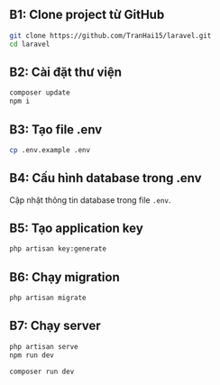 ## B1: Clone project từ GitHub

```bash
git clone https://github.com/TranHai15/laravel.git
cd laravel
```

## B2: Cài đặt thư viện

```bash
composer update
npm i
```

## B3: Tạo file .env

```bash
cp .env.example .env
```

## B4: Cấu hình database trong .env

Cập nhật thông tin database trong file `.env`.

## B5: Tạo application key

```bash
php artisan key:generate
```

## B6: Chạy migration

```bash
php artisan migrate
```

## B7: Chạy server

```bash
php artisan serve
npm run dev
```

```bash
composer run dev
```
